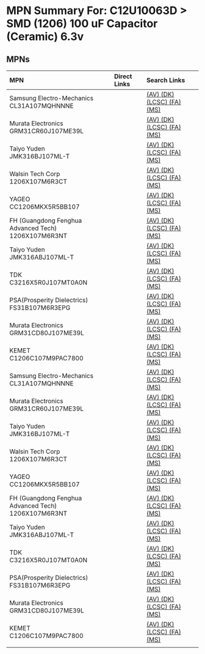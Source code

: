 



# MPN Summary For: C12U10063D > SMD (1206) 100 uF Capacitor (Ceramic) 6.3v

## MPNs
  

|MPN|Direct Links|Search Links|
| :--- | :--- | :--- |
|Samsung Electro-Mechanics<br>CL31A107MQHNNNE||[(AV) ](https://www.avnet.com/shop/us/search/CL31A107MQHNNNE)[(DK) ](https://www.digikey.co.uk/en/products/result?s=CL31A107MQHNNNE)[(LCSC) ](https://www.lcsc.com/search?q=CL31A107MQHNNNE)[(FA) ](https://uk.farnell.com/search?st=CL31A107MQHNNNE)[(MS) ](https://www.mouser.com/c/?q=CL31A107MQHNNNE)|
|Murata Electronics<br>GRM31CR60J107ME39L||[(AV) ](https://www.avnet.com/shop/us/search/GRM31CR60J107ME39L)[(DK) ](https://www.digikey.co.uk/en/products/result?s=GRM31CR60J107ME39L)[(LCSC) ](https://www.lcsc.com/search?q=GRM31CR60J107ME39L)[(FA) ](https://uk.farnell.com/search?st=GRM31CR60J107ME39L)[(MS) ](https://www.mouser.com/c/?q=GRM31CR60J107ME39L)|
|Taiyo Yuden<br>JMK316BJ107ML-T||[(AV) ](https://www.avnet.com/shop/us/search/JMK316BJ107ML-T)[(DK) ](https://www.digikey.co.uk/en/products/result?s=JMK316BJ107ML-T)[(LCSC) ](https://www.lcsc.com/search?q=JMK316BJ107ML-T)[(FA) ](https://uk.farnell.com/search?st=JMK316BJ107ML-T)[(MS) ](https://www.mouser.com/c/?q=JMK316BJ107ML-T)|
|Walsin Tech Corp<br>1206X107M6R3CT||[(AV) ](https://www.avnet.com/shop/us/search/1206X107M6R3CT)[(DK) ](https://www.digikey.co.uk/en/products/result?s=1206X107M6R3CT)[(LCSC) ](https://www.lcsc.com/search?q=1206X107M6R3CT)[(FA) ](https://uk.farnell.com/search?st=1206X107M6R3CT)[(MS) ](https://www.mouser.com/c/?q=1206X107M6R3CT)|
|YAGEO<br>CC1206MKX5R5BB107||[(AV) ](https://www.avnet.com/shop/us/search/CC1206MKX5R5BB107)[(DK) ](https://www.digikey.co.uk/en/products/result?s=CC1206MKX5R5BB107)[(LCSC) ](https://www.lcsc.com/search?q=CC1206MKX5R5BB107)[(FA) ](https://uk.farnell.com/search?st=CC1206MKX5R5BB107)[(MS) ](https://www.mouser.com/c/?q=CC1206MKX5R5BB107)|
|FH (Guangdong Fenghua Advanced Tech)<br>1206X107M6R3NT||[(AV) ](https://www.avnet.com/shop/us/search/1206X107M6R3NT)[(DK) ](https://www.digikey.co.uk/en/products/result?s=1206X107M6R3NT)[(LCSC) ](https://www.lcsc.com/search?q=1206X107M6R3NT)[(FA) ](https://uk.farnell.com/search?st=1206X107M6R3NT)[(MS) ](https://www.mouser.com/c/?q=1206X107M6R3NT)|
|Taiyo Yuden<br>JMK316ABJ107ML-T||[(AV) ](https://www.avnet.com/shop/us/search/JMK316ABJ107ML-T)[(DK) ](https://www.digikey.co.uk/en/products/result?s=JMK316ABJ107ML-T)[(LCSC) ](https://www.lcsc.com/search?q=JMK316ABJ107ML-T)[(FA) ](https://uk.farnell.com/search?st=JMK316ABJ107ML-T)[(MS) ](https://www.mouser.com/c/?q=JMK316ABJ107ML-T)|
|TDK<br>C3216X5R0J107MT0A0N||[(AV) ](https://www.avnet.com/shop/us/search/C3216X5R0J107MT0A0N)[(DK) ](https://www.digikey.co.uk/en/products/result?s=C3216X5R0J107MT0A0N)[(LCSC) ](https://www.lcsc.com/search?q=C3216X5R0J107MT0A0N)[(FA) ](https://uk.farnell.com/search?st=C3216X5R0J107MT0A0N)[(MS) ](https://www.mouser.com/c/?q=C3216X5R0J107MT0A0N)|
|PSA(Prosperity Dielectrics)<br>FS31B107M6R3EPG||[(AV) ](https://www.avnet.com/shop/us/search/FS31B107M6R3EPG)[(DK) ](https://www.digikey.co.uk/en/products/result?s=FS31B107M6R3EPG)[(LCSC) ](https://www.lcsc.com/search?q=FS31B107M6R3EPG)[(FA) ](https://uk.farnell.com/search?st=FS31B107M6R3EPG)[(MS) ](https://www.mouser.com/c/?q=FS31B107M6R3EPG)|
|Murata Electronics<br>GRM31CD80J107ME39L||[(AV) ](https://www.avnet.com/shop/us/search/GRM31CD80J107ME39L)[(DK) ](https://www.digikey.co.uk/en/products/result?s=GRM31CD80J107ME39L)[(LCSC) ](https://www.lcsc.com/search?q=GRM31CD80J107ME39L)[(FA) ](https://uk.farnell.com/search?st=GRM31CD80J107ME39L)[(MS) ](https://www.mouser.com/c/?q=GRM31CD80J107ME39L)|
|KEMET<br>C1206C107M9PAC7800||[(AV) ](https://www.avnet.com/shop/us/search/C1206C107M9PAC7800)[(DK) ](https://www.digikey.co.uk/en/products/result?s=C1206C107M9PAC7800)[(LCSC) ](https://www.lcsc.com/search?q=C1206C107M9PAC7800)[(FA) ](https://uk.farnell.com/search?st=C1206C107M9PAC7800)[(MS) ](https://www.mouser.com/c/?q=C1206C107M9PAC7800)|
|Samsung Electro-Mechanics<br>CL31A107MQHNNNE||[(AV) ](https://www.avnet.com/shop/us/search/CL31A107MQHNNNE)[(DK) ](https://www.digikey.co.uk/en/products/result?s=CL31A107MQHNNNE)[(LCSC) ](https://www.lcsc.com/search?q=CL31A107MQHNNNE)[(FA) ](https://uk.farnell.com/search?st=CL31A107MQHNNNE)[(MS) ](https://www.mouser.com/c/?q=CL31A107MQHNNNE)|
|Murata Electronics<br>GRM31CR60J107ME39L||[(AV) ](https://www.avnet.com/shop/us/search/GRM31CR60J107ME39L)[(DK) ](https://www.digikey.co.uk/en/products/result?s=GRM31CR60J107ME39L)[(LCSC) ](https://www.lcsc.com/search?q=GRM31CR60J107ME39L)[(FA) ](https://uk.farnell.com/search?st=GRM31CR60J107ME39L)[(MS) ](https://www.mouser.com/c/?q=GRM31CR60J107ME39L)|
|Taiyo Yuden<br>JMK316BJ107ML-T||[(AV) ](https://www.avnet.com/shop/us/search/JMK316BJ107ML-T)[(DK) ](https://www.digikey.co.uk/en/products/result?s=JMK316BJ107ML-T)[(LCSC) ](https://www.lcsc.com/search?q=JMK316BJ107ML-T)[(FA) ](https://uk.farnell.com/search?st=JMK316BJ107ML-T)[(MS) ](https://www.mouser.com/c/?q=JMK316BJ107ML-T)|
|Walsin Tech Corp<br>1206X107M6R3CT||[(AV) ](https://www.avnet.com/shop/us/search/1206X107M6R3CT)[(DK) ](https://www.digikey.co.uk/en/products/result?s=1206X107M6R3CT)[(LCSC) ](https://www.lcsc.com/search?q=1206X107M6R3CT)[(FA) ](https://uk.farnell.com/search?st=1206X107M6R3CT)[(MS) ](https://www.mouser.com/c/?q=1206X107M6R3CT)|
|YAGEO<br>CC1206MKX5R5BB107||[(AV) ](https://www.avnet.com/shop/us/search/CC1206MKX5R5BB107)[(DK) ](https://www.digikey.co.uk/en/products/result?s=CC1206MKX5R5BB107)[(LCSC) ](https://www.lcsc.com/search?q=CC1206MKX5R5BB107)[(FA) ](https://uk.farnell.com/search?st=CC1206MKX5R5BB107)[(MS) ](https://www.mouser.com/c/?q=CC1206MKX5R5BB107)|
|FH (Guangdong Fenghua Advanced Tech)<br>1206X107M6R3NT||[(AV) ](https://www.avnet.com/shop/us/search/1206X107M6R3NT)[(DK) ](https://www.digikey.co.uk/en/products/result?s=1206X107M6R3NT)[(LCSC) ](https://www.lcsc.com/search?q=1206X107M6R3NT)[(FA) ](https://uk.farnell.com/search?st=1206X107M6R3NT)[(MS) ](https://www.mouser.com/c/?q=1206X107M6R3NT)|
|Taiyo Yuden<br>JMK316ABJ107ML-T||[(AV) ](https://www.avnet.com/shop/us/search/JMK316ABJ107ML-T)[(DK) ](https://www.digikey.co.uk/en/products/result?s=JMK316ABJ107ML-T)[(LCSC) ](https://www.lcsc.com/search?q=JMK316ABJ107ML-T)[(FA) ](https://uk.farnell.com/search?st=JMK316ABJ107ML-T)[(MS) ](https://www.mouser.com/c/?q=JMK316ABJ107ML-T)|
|TDK<br>C3216X5R0J107MT0A0N||[(AV) ](https://www.avnet.com/shop/us/search/C3216X5R0J107MT0A0N)[(DK) ](https://www.digikey.co.uk/en/products/result?s=C3216X5R0J107MT0A0N)[(LCSC) ](https://www.lcsc.com/search?q=C3216X5R0J107MT0A0N)[(FA) ](https://uk.farnell.com/search?st=C3216X5R0J107MT0A0N)[(MS) ](https://www.mouser.com/c/?q=C3216X5R0J107MT0A0N)|
|PSA(Prosperity Dielectrics)<br>FS31B107M6R3EPG||[(AV) ](https://www.avnet.com/shop/us/search/FS31B107M6R3EPG)[(DK) ](https://www.digikey.co.uk/en/products/result?s=FS31B107M6R3EPG)[(LCSC) ](https://www.lcsc.com/search?q=FS31B107M6R3EPG)[(FA) ](https://uk.farnell.com/search?st=FS31B107M6R3EPG)[(MS) ](https://www.mouser.com/c/?q=FS31B107M6R3EPG)|
|Murata Electronics<br>GRM31CD80J107ME39L||[(AV) ](https://www.avnet.com/shop/us/search/GRM31CD80J107ME39L)[(DK) ](https://www.digikey.co.uk/en/products/result?s=GRM31CD80J107ME39L)[(LCSC) ](https://www.lcsc.com/search?q=GRM31CD80J107ME39L)[(FA) ](https://uk.farnell.com/search?st=GRM31CD80J107ME39L)[(MS) ](https://www.mouser.com/c/?q=GRM31CD80J107ME39L)|
|KEMET<br>C1206C107M9PAC7800||[(AV) ](https://www.avnet.com/shop/us/search/C1206C107M9PAC7800)[(DK) ](https://www.digikey.co.uk/en/products/result?s=C1206C107M9PAC7800)[(LCSC) ](https://www.lcsc.com/search?q=C1206C107M9PAC7800)[(FA) ](https://uk.farnell.com/search?st=C1206C107M9PAC7800)[(MS) ](https://www.mouser.com/c/?q=C1206C107M9PAC7800)|
||||
